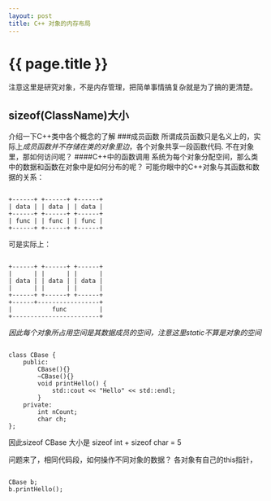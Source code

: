 ```yaml
---
layout: post
title: C++ 对象的内存布局
---
```


{{ page.title }}
================

注意这里是研究对象，不是内存管理，把简单事情搞复杂就是为了搞的更清楚。
## sizeof(ClassName)大小
介绍一下C++类中各个概念的了解
###成员函数
所谓成员函数只是名义上的，实际上*成员函数并不存储在类的对象里边*，各个对象共享一段函数代码.
不在对象里，那如何访问呢？
####C++中的函数调用
系统为每个对象分配空间，那么类中的数据和函数在对象中是如何分布的呢？
可能你眼中的C++对象与其函数和数据的关系：
<pre><code>
+------+ +------+ +------+ 
| data | | data | | data |
+------+ +------+ +------+
| func | | func | | func |
+------+ +------+ +------+
</pre></code>
可是实际上：
<pre><code>
+------+ +------+ +------+
|      | |      | |      |
| data | | data | | data |
|      | |      | |      |
+------+ +------+ +------+
+------+-----------------+
|           func         |
+------------------------+
</pre></code>
*因此每个对象所占用空间是其数据成员的空间，注意这里static不算是对象的空间*
<pre><code>
class CBase {
    public:
        CBase(){}
        ~CBase(){}
        void printHello() {
            std::cout << "Hello" << std::endl;
        }
    private:
        int nCount;
        char ch;
};
</pre></code>
因此sizeof CBase 大小是 sizeof int + sizeof char = 5

问题来了，相同代码段，如何操作不同对象的数据？
各对象有自己的this指针，
<pre><code>
CBase b;
b.printHello();

</pre></code>
